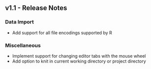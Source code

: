 ## v1.1 - Release Notes

### Data Import

* Add support for all file encodings supported by R

### Miscellaneous

* Implement support for changing editor tabs with the mouse wheel
* Add option to knit in current working directory or project directory


